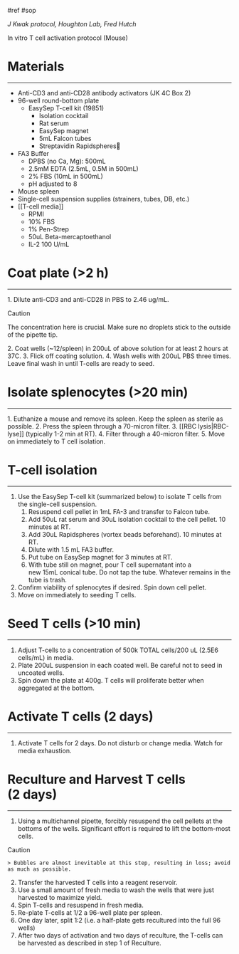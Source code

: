 #ref #sop

_J Kwak protocol, Houghton Lab, Fred Hutch_

In vitro T cell activation protocol (Mouse)

# Materials
---
- Anti-CD3 and anti-CD28 antibody activators (JK 4C Box 2)
- 96-well round-bottom plate
	- EasySep T-cell kit (19851)
		- Isolation cocktail
		- Rat serum
		- EasySep magnet
		- 5mL Falcon tubes
		- Streptavidin Rapidspheres
- FA3 Buffer
	- DPBS (no Ca, Mg): 500mL
	- 2.5mM EDTA (2.5mL, 0.5M in 500mL)
	- 2% FBS (10mL in 500mL)
	- pH adjusted to 8
- Mouse spleen
- Single-cell suspension supplies (strainers, tubes, DB, etc.)
- [[T-cell media]]
	- RPMI
	- 10% FBS
	- 1% Pen-Strep
	- 50uL Beta-mercaptoethanol
	- IL-2 100 U/mL

# Coat plate (>2 h)
---
1. Dilute anti-CD3 and anti-CD28 in PBS to 2.46 ug/mL.  
	
 >[!CAUTION]
 > The concentration here is crucial. Make sure no droplets stick to the outside of the pipette tip.

2. Coat wells (~12/spleen) in 200uL of above solution for at least 2 hours at 37C.
3. Flick off coating solution.
4. Wash wells with 200uL PBS three times. Leave final wash in until T-cells are ready to seed.

# Isolate splenocytes (>20 min)
---
1. Euthanize a mouse and remove its spleen. Keep the spleen as sterile as possible.
2. Press the spleen through a 70-micron filter.
3. [[RBC lysis|RBC-lyse]] (typically 1-2 min at RT).
4. Filter through a 40-micron filter.
5. Move on immediately to T cell isolation.

# T-cell isolation
---
1. Use the EasySep T-cell kit (summarized below) to isolate T cells from the single-cell suspension.
	1. Resuspend cell pellet in 1mL FA-3 and transfer to Falcon tube.
	2. Add 50uL rat serum and 30uL isolation cocktail to the cell pellet. 10 minutes at RT.
	3. Add 30uL Rapidspheres (vortex beads beforehand). 10 minutes at RT.
	4. Dilute with 1.5 mL FA3 buffer.
	5. Put tube on EasySep magnet for 3 minutes at RT.
	6. With tube still on magnet, pour T cell supernatant into a new 15mL conical tube. Do not tap the tube. Whatever remains in the tube is trash.
2. Confirm viability of splenocytes if desired. Spin down cell pellet.
3. Move on immediately to seeding T cells.

# Seed T cells (>10 min)
---
1. Adjust T-cells to a concentration of 500k TOTAL cells/200 uL (2.5E6 cells/mL) in media.
2. Plate 200uL suspension in each coated well. Be careful not to seed in uncoated wells.
3. Spin down the plate at 400g. T cells will proliferate better when aggregated at the bottom.

# Activate T cells (2 days)
---
1. Activate T cells for 2 days. Do not disturb or change media. Watch for media exhaustion.

# Reculture and Harvest T cells (2 days)
---
1. Using a multichannel pipette, forcibly resuspend the cell pellets at the bottoms of the wells. Significant effort is required to lift the bottom-most cells. 

> [!CAUTION]
	> Bubbles are almost inevitable at this step, resulting in loss; avoid as much as possible.

2. Transfer the harvested T cells into a reagent reservoir.
3. Use a small amount of fresh media to wash the wells that were just harvested to maximize yield.
4. Spin T-cells and resuspend in fresh media.
5. Re-plate T-cells at 1/2 a 96-well plate per spleen.
6. One day later, split 1:2 (i.e. a half-plate gets recultured into the full 96 wells)  
7. After two days of activation and two days of reculture, the T-cells can be harvested as described in step 1 of Reculture.